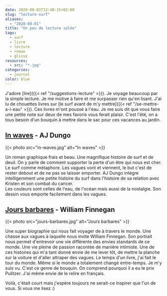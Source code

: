 ```yaml
---
date: 2020-08-01T12:48:15+02:00
slug: "lecture-surf"
aliases:
  - "2020-08-01"
title: "Un peu de lecture salée"
tags:
  - surf
  - livre
  - lecture
  - roman
  - glisse
resources:
  - src: "*.jpg"
categories:
  - journal
color: blue
---
```



J'adore [lire]({{< ref "/suggestions-lecture" >}}). Je voyage beaucoup par la simple lecture. Je me motive à faire et me surpasser rien qu'en lisant. J'ai lu de chouettes livres sur [le surf avant de m'y mettre]({{< ref "/se-mettre-a-l-eau" >}}). Ces livres m'ont poussé à l'eau. Je me suis dit que vous faire une petite note sur deux de mes favoris vous ferait plaisir. C'est l'été, on a tous besoin d'un bouquin à mettre dans le sac pour ces vacances au jardin. 

## [In waves](https://www.librairiesindependantes.com/product/9782203192393/) - AJ Dungo

{{< photo src="in-waves.jpg" alt="In waves" >}}

Un roman graphique frais et beau. Une magnifique histoire de surf et de deuil. On y parle de comment supporter la perte d'un être qui nous est cher. Le surf comme métaphore. Les vagues vont et viennent, le but c'est de rester debout et de ne pas se laisser emporter. AJ Dungo intègre intelligemment une petite histoire du surf dans l'histoire de sa relation avec Kristen et son combat du cancer.  
Les couleurs sont celles de l'eau, de l'océan mais aussi de la nostalgie. Son dessin vous emporte facilement dans les vagues. 

## [Jours barbares](https://www.librairiesindependantes.com/product/9782757871317/) - William Finnegan

{{< photo src="jours-barbares.jpg" alt="Jours barbares" >}}

Une super biographie qui nous fait voyager de à travers le monde. Une chasse aux vagues à laquelle nous invite William Finnegan. Son portrait nous permet d'entrevoir une vie différente des envies standards de ce monde. Une vie pleine de passion racontée de manière intimiste. Une de ces histoires qui m'a tant donné envie de me lever tôt, de mettre la planche sur la voiture et d'aller attraper des vagues. Le temps d'un livre, j'ai fait le tour du monde. Même si le monde a totalement changé entre-temps. Je m'y suis vu. C'est ce genre de bouquin. On comprend pourquoi il a eu le prix Pulitzer. J'ai même envie de le relire en français. 

Voilà, c'était court mais j'espère toujours ne serait-ce inspirer que l'un de vous. Si vous me lisez :)
